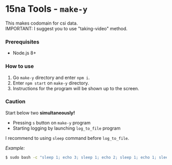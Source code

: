 # 15na Tools - `make-y`

This makes codomain for csi data.\
IMPORTANT: I suggest you to use "taking-video" method.

### Prerequisites

-   Node.js 8+

### How to use

1. Go `make-y` directory and enter `npm i`.
2. Enter `npm start` on `make-y` directory.
3. Instructions for the program will be shown up to the screen.

### Caution

Start below two **simultaneously!**

-   Pressing `s` button on `make-y` program
-   Starting logging by launching `log_to_file` program

I recommend to using `sleep` command before `log_to_file`.

_Example:_

```bash
$ sudo bash -c "sleep 1; echo 3; sleep 1; echo 2; sleep 1; echo 1; sleep 1; echo 0; ./log_to_file record.dat"
```
